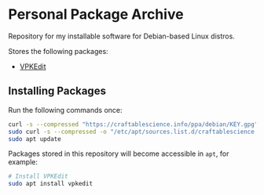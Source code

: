 # Personal Package Archive

Repository for my installable software for Debian-based Linux distros.

Stores the following packages:

- [VPKEdit](https://github.com/craftablescience/VPKEdit)

## Installing Packages

Run the following commands once:

```sh
curl -s --compressed "https://craftablescience.info/ppa/debian/KEY.gpg" | gpg --dearmor | sudo tee "/etc/apt/trusted.gpg.d/craftablescience.gpg" > /dev/null
sudo curl -s --compressed -o "/etc/apt/sources.list.d/craftablescience.list" "https://craftablescience.info/ppa/debian/craftablescience.list"
sudo apt update
```

Packages stored in this repository will become accessible in `apt`, for example:

```sh
# Install VPKEdit
sudo apt install vpkedit
```
